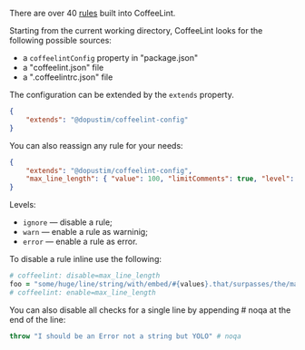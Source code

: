 
There are over 40 [rules](#rules) built into CoffeeLint.

Starting from the current working directory, CoffeeLint looks for the following possible sources:

- a `coffeelintConfig` property in "package.json"
- a "coffeelint.json" file
- a ".coffeelintrc.json" file

The configuration can be extended by the `extends` property.

```json
{
    "extends": "@dopustim/coffeelint-config"
}
```

You can also reassign any rule for your needs:

```json
{
    "extends": "@dopustim/coffeelint-config",
    "max_line_length": { "value": 100, "limitComments": true, "level": "warn" }
}
```

Levels:

- `ignore` — disable a rule;
- `warn` — enable a rule as warninig;
- `error` — enable a rule as error.

To disable a rule inline use the following:

```coffee
# coffeelint: disable=max_line_length
foo = "some/huge/line/string/with/embed/#{values}.that/surpasses/the/max/column/width"
# coffeelint: enable=max_line_length
```

You can also disable all checks for a single line by appending # noqa at the end of the line:

```coffee
throw "I should be an Error not a string but YOLO" # noqa
```
